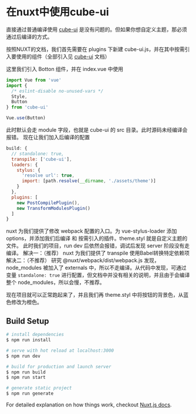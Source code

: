 # 在nuxt中使用cube-ui
直接通过普通编译使用 [cube-ui](https://didi.github.io/cube-ui/#/zh-CN/docs/quick-start) 是没有问题的。但如果你想自定义主题，那必须通过后编译的方式。

按照NUXT的文档，我们首先需要在 plugins 下新建 cube-ui.js，并在其中按需引入要使用的组件（全部引入见 [cube-ui](https://didi.github.io/cube-ui/#/zh-CN/docs/quick-start) 文档）

这里我们引入 Botton 组件，并在 index.vue 中使用
```javascript
import Vue from 'vue'
import {
  /* eslint-disable no-unused-vars */
  Style,
  Button
} from 'cube-ui'

Vue.use(Button)
```
此时默认会走 module 字段，也就是 cube-ui 的 src 目录。此时源码未经编译会报错。
现在让我们加入后编译的配置
```javascript
build: {
  // standalone: true,
  transpile: ['cube-ui'],
  loaders: {
    stylus: {
      'resolve url': true,
      import: [path.resolve(__dirname, './assets/theme')]
    }
  },
  plugins: [
    new PostCompilePlugin(),
    new TransformModulesPlugin()
  ]
}
```
nuxt 为我们提供了修改 webpack 配置的入口。为 vue-stylus-loader 添加 options，并添加我们后编译 和 按需引入的插件。theme.styl 就是自定义主题的文件。
此时我们的项目，run dev 后依然会报错，调试后发现 server 阶段没有走编译。
解决一：（推荐）
nuxt 为我们提供了 transpile 使用Babel转换特定依赖项
解决二：（不推荐）
研究 @nuxt/webpack/dist/webpack.js 发现，node_modules 被加入了 externals 中，所以不走编译。从代码中发现，可通过变量 `standalone: true` 进行配置，但文档中并没有相关的说明，并且由于会编译整个 node_modules，所以会慢，不推荐。

现在项目就可以正常跑起来了，并且我们再 theme.styl 中将按钮的背景色，从蓝色修改为橙色。

## Build Setup

``` bash
# install dependencies
$ npm run install

# serve with hot reload at localhost:3000
$ npm run dev

# build for production and launch server
$ npm run build
$ npm run start

# generate static project
$ npm run generate
```

For detailed explanation on how things work, checkout [Nuxt.js docs](https://nuxtjs.org).
